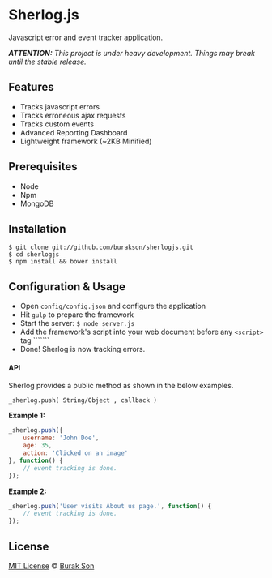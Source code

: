 # Sherlog.js
Javascript error and event tracker application.

***ATTENTION:*** *This project is under heavy development. Things may break until the stable release.*

## Features
  - Tracks javascript errors
  - Tracks erroneous ajax requests
  - Tracks custom events
  - Advanced Reporting Dashboard
  - Lightweight framework (~2KB Minified)

## Prerequisites
  - Node
  - Npm
  - MongoDB

## Installation
```
$ git clone git://github.com/burakson/sherlogjs.git
$ cd sherlogjs
$ npm install && bower install
```

## Configuration & Usage
- Open `config/config.json` and configure the application
- Hit `gulp` to prepare the framework
- Start the server: `$ node server.js`
- Add the framework's script into your web document before any `<script>` tag
    ```<script src="sherlog.min.js" data-environment="production"></script>````
- Done! Sherlog is now tracking errors.

#### API
Sherlog provides a public method as shown in the below examples.

```
_sherlog.push( String/Object , callback )
```

**Example 1:**

```javascript
_sherlog.push({
    username: 'John Doe',
    age: 35,
    action: 'Clicked on an image'
}, function() {
    // event tracking is done.
});
```

**Example 2:**
```javascript
_sherlog.push('User visits About us page.', function() {
    // event tracking is done.
});
```

## License
[MIT License](http://en.wikipedia.org/wiki/MIT_License) © [Burak Son](http://twitter.com/burakson)
